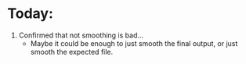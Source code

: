 # Today:
1. Confirmed that not smoothing is bad...
    * Maybe it could be enough to just smooth the final output, or just smooth the expected file.

